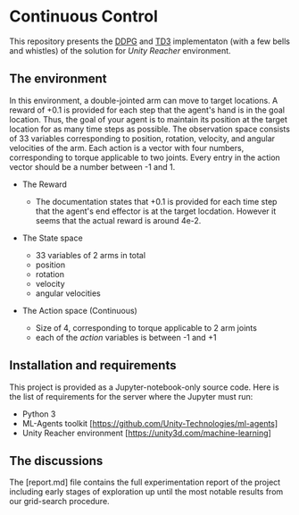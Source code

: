# Continuous Control

This repository presents the [DDPG](https://arxiv.org/pdf/1509.02971.pdf) and [TD3](https://arxiv.org/pdf/1509.02971.pdf) implementaton (with a few bells and whistles) of the solution for *Unity Reacher* environment.

## The environment

In this environment, a double-jointed arm can move to target locations. A reward of +0.1 is provided for each step that the agent's hand is in the goal location. Thus, the goal of your agent is to maintain its position at the target location for as many time steps as possible.
The observation space consists of 33 variables corresponding to position, rotation, velocity, and angular velocities of the arm. Each action is a vector with four numbers, corresponding to torque applicable to two joints. Every entry in the action vector should be a number between -1 and 1.

* The Reward 
  * The documentation states that +0.1 is provided for each time step that the agent's end effector is at the target locdation. However it seems that the actual reward is around 4e-2.
  
* The State space
  * 33 variables of 2 arms in total
  * position
  * rotation
  * velocity
  * angular velocities

* The Action space (Continuous)
  * Size of 4, corresponding to torque applicable to 2 arm joints
  * each of the _action_ variables is between -1 and +1
  
  
## Installation and requirements

This project is provided as a Jupyter-notebook-only source code. Here is the list of requirements for the server where the Jupyter must run:
- Python 3
- ML-Agents toolkit [https://github.com/Unity-Technologies/ml-agents]
- Unity Reacher environment [https://unity3d.com/machine-learning]


## The discussions

The [report.md] file contains the full experimentation report of the project including early stages of exploration up until the most notable results from our grid-search procedure.